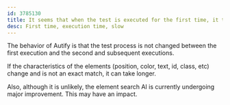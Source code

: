```yaml
---
id: 3785130
title: It seems that when the test is executed for the first time, it takes longer than the second time. Why is this?
desc: First time, execution time, slow
---
```


The behavior of Autify is that the test process is not changed between the first execution and the second and subsequent executions.

If the characteristics of the elements (position, color, text, id, class, etc) change and is not an exact match, it can take longer.

Also, although it is unlikely, the element search AI is currently undergoing major improvement. This may have an impact.
